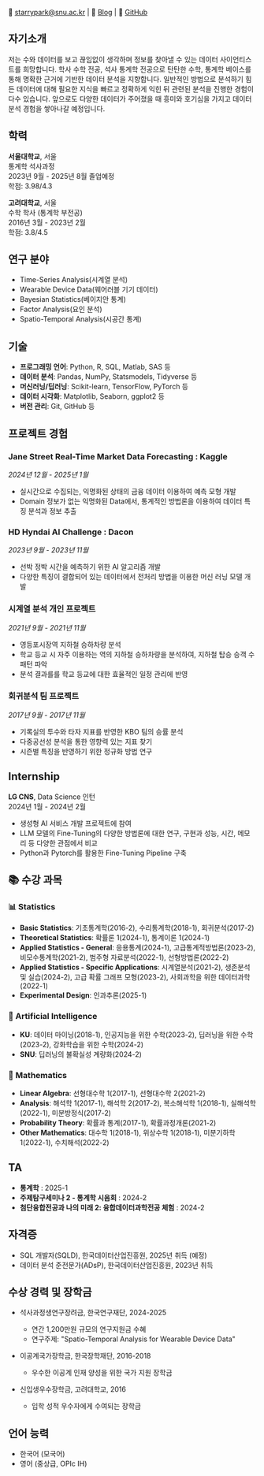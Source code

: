 
📧 starrypark@snu.ac.kr | 🔗 [Blog](https://starrypark.github.io) | 🐙 [GitHub](https://github.com/starrypark)

## 자기소개

저는 수와 데이터를 보고 끊임없이 생각하며 정보를 찾아낼 수 있는 데이터 사이언티스트를 희망합니다. 학사 수학 전공, 석사 통계학 전공으로 탄탄한 수학, 통계학 베이스를 통해 명확한 근거에 기반한 데이터 분석을 지향합니다. 일반적인 방법으로 분석하기 힘든 데이터에 대해 필요한 지식을 빠르고 정확하게 익힌 뒤 관련된 분석을 진행한 경험이 다수 있습니다. 앞으로도 다양한 데이터가 주어졌을 때 흥미와 호기심을 가지고 데이터 분석 경험을 쌓아나갈 예정입니다.  

## 학력

**서울대학교**, 서울  
통계학 석사과정  
2023년 9월 - 2025년 8월 졸업예정  
학점: 3.98/4.3

**고려대학교**, 서울  
수학 학사 (통계학 부전공)  
2016년 3월 - 2023년 2월  
학점: 3.8/4.5

## 연구 분야
- Time-Series Analysis(시계열 분석)
- Wearable Device Data(웨어러블 기기 데이터)
- Bayesian Statistics(베이지안 통계)
- Factor Analysis(요인 분석)
- Spatio-Temporal Analysis(시공간 통계)

## 기술

- **프로그래밍 언어**: Python, R, SQL, Matlab, SAS 등
- **데이터 분석**: Pandas, NumPy, Statsmodels, Tidyverse 등 
- **머신러닝/딥러닝**: Scikit-learn, TensorFlow, PyTorch 등
- **데이터 시각화**: Matplotlib, Seaborn, ggplot2 등
- **버전 관리**: Git, GitHub 등

## 프로젝트 경험

### Jane Street Real-Time Market Data Forecasting : Kaggle 
*2024년 12월 - 2025년 1월*
- 실시간으로 수집되는, 익명화된 상태의 금융 데이터 이용하여 예측 모형 개발
- Domain 정보가 없는 익명화된 Data에서, 통계적인 방법론을 이용하여 데이터 특징 분석과 정보 추출

### HD Hyndai AI Challenge : Dacon
*2023년 9월 - 2023년 11월*
- 선박 정박 시간을 예측하기 위한 AI 알고리즘 개발
- 다양한 특징이 결합되어 있는 데이터에서 전처리 방법을 이용한 머신 러닝 모델 개발
  
### 시계열 분석 개인 프로젝트  
*2021년 9월 - 2021년 11월*
- 영등포시장역 지하철 승하차량 분석
- 학교 등교 시 자주 이용하는 역의 지하철 승하차량을 분석하여, 지하철 탑승 승객 수 패턴 파악
- 분석 결과를를 학교 등교에 대한 효율적인 일정 관리에 반영

### 회귀분석 팀 프로젝트
*2017년 9월 - 2017년 11월*
- 기록실의 투수와 타자 지표를 반영한 KBO 팀의 승률 분석
- 다중공선성 분석을 통한 영향력 있는 지표 찾기
- 시즌별 특징을 반영하기 위한 정규화 방법 연구


## Internship

**LG CNS**, Data Science 인턴  
2024년 1월 - 2024년 2월
- 생성형 AI 서비스 개발 프로젝트에 참여
- LLM 모델의 Fine-Tuning의 다양한 방법론에 대한 연구, 구현과 성능, 시간, 메모리 등 다양한 관점에서 비교
- Python과 Pytorch를 활용한 Fine-Tuning Pipeline 구축

## 📚 수강 과목

### 📊 Statistics
- **Basic Statistics**: 기초통계학(2016-2), 수리통계학(2018-1), 회귀분석(2017-2)
- **Theoretical Statistics**: 확률론 1(2024-1), 통계이론 1(2024-1)
- **Applied Statistics - General**: 응용통계(2024-1), 고급통계적방법론(2023-2), 비모수통계학(2021-2), 범주형 자료분석(2022-1), 선형방법론(2022-2)
- **Applied Statistics - Specific Applications**: 시계열분석(2021-2), 생존분석 및 실습(2024-2), 고급 확률 그래프 모형(2023-2), 사회과학을 위한 데이터과학(2022-1)
- **Experimental Design**: 인과추론(2025-1)

### 🤖 Artificial Intelligence
- **KU**: 데이터 마이닝(2018-1), 인공지능을 위한 수학(2023-2), 딥러닝을 위한 수학(2023-2), 강화학습을 위한 수학(2024-2)
- **SNU**: 딥러닝의 불확실성 계량화(2024-2)

### 🔢 Mathematics
- **Linear Algebra**: 선형대수학 1(2017-1), 선형대수학 2(2021-2)
- **Analysis**: 해석학 1(2017-1), 해석학 2(2017-2), 복소해석학 1(2018-1), 실해석학(2022-1), 미분방정식(2017-2)
- **Probability Theory**: 확률과 통계(2017-1), 확률과정개론(2021-2)
- **Other Mathematics**: 대수학 1(2018-1), 위상수학 1(2018-1), 미분기하학 1(2022-1), 수치해석(2022-2)

## TA
- **통계학** : 2025-1
- **주제탐구세미나 2 - 통계학 시음회** : 2024-2
- **첨단융합전공과 나의 미래 2: 융합데이터과학전공 체험** : 2024-2

## 자격증

- SQL 개발자(SQLD), 한국데이터산업진흥원, 2025년 취득 (예정)
- 데이터 분석 준전문가(ADsP), 한국데이터산업진흥원, 2023년 취득
  
## 수상 경력 및 장학금

- 석사과정생연구장려금, 한국연구재단, 2024-2025  
  - 연간 1,200만원 규모의 연구지원금 수혜  
  - 연구주제: "Spatio-Temporal Analysis for Wearable Device Data"

- 이공계국가장학금, 한국장학재단, 2016-2018  
  - 우수한 이공계 인재 양성을 위한 국가 지원 장학금

- 신입생우수장학금, 고려대학교, 2016  
  - 입학 성적 우수자에게 수여되는 장학금

## 언어 능력

- 한국어 (모국어)
- 영어 (중상급, OPIc IH)

<!--
**starrypark/starrypark** is a ✨ _special_ ✨ repository because its `README.md` (this file) appears on your GitHub profile.

Here are some ideas to get you started:

- 🔭 I’m currently working on ...
- 🌱 I’m currently learning ...
- 👯 I’m looking to collaborate on ...
- 🤔 I’m looking for help with ...
- 💬 Ask me about ...
- 📫 How to reach me: ...
- 😄 Pronouns: ...
- ⚡ Fun fact: ...
-->

